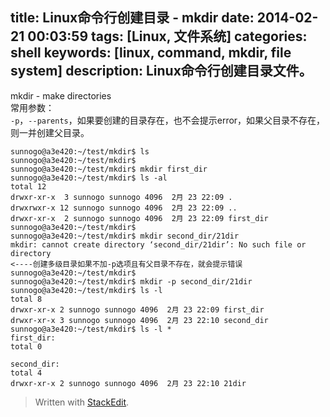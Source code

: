title: Linux命令行创建目录 - mkdir
date: 2014-02-21 00:03:59
tags: [Linux, 文件系统]
categories: shell
keywords: [linux, command, mkdir, file system]
description: Linux命令行创建目录文件。
---

mkdir - make directories  
常用参数：  
`-p`，`--parents`，如果要创建的目录存在，也不会提示error，如果父目录不存在，则一并创建父目录。

<!--more-->

```
sunnogo@a3e420:~/test/mkdir$ ls 
sunnogo@a3e420:~/test/mkdir$ 
sunnogo@a3e420:~/test/mkdir$ mkdir first_dir
sunnogo@a3e420:~/test/mkdir$ ls -al
total 12
drwxr-xr-x  3 sunnogo sunnogo 4096  2月 23 22:09 .
drwxrwxr-x 12 sunnogo sunnogo 4096  2月 23 22:09 ..
drwxr-xr-x  2 sunnogo sunnogo 4096  2月 23 22:09 first_dir
sunnogo@a3e420:~/test/mkdir$ 
sunnogo@a3e420:~/test/mkdir$ mkdir second_dir/21dir
mkdir: cannot create directory ‘second_dir/21dir’: No such file or directory
<----创建多级目录如果不加-p选项且有父目录不存在，就会提示错误
sunnogo@a3e420:~/test/mkdir$ 
sunnogo@a3e420:~/test/mkdir$ mkdir -p second_dir/21dir
sunnogo@a3e420:~/test/mkdir$ ls -l
total 8
drwxr-xr-x 2 sunnogo sunnogo 4096  2月 23 22:09 first_dir
drwxr-xr-x 3 sunnogo sunnogo 4096  2月 23 22:10 second_dir
sunnogo@a3e420:~/test/mkdir$ ls -l *
first_dir:
total 0

second_dir:
total 4
drwxr-xr-x 2 sunnogo sunnogo 4096  2月 23 22:10 21dir
```

> Written with [StackEdit](https://stackedit.io/).

